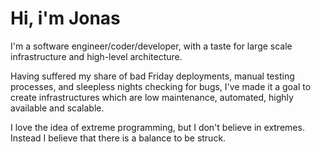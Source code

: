# Hi, i'm Jonas

I'm a software engineer/coder/developer, with a taste for large scale infrastructure and high-level architecture.

Having suffered my share of bad Friday deployments, manual testing processes, and sleepless nights checking for bugs, I've made it a goal to create infrastructures which are low maintenance, automated, highly available and scalable.

I love the idea of extreme programming, but I don't believe in extremes. Instead I believe that there is a balance to be struck.
